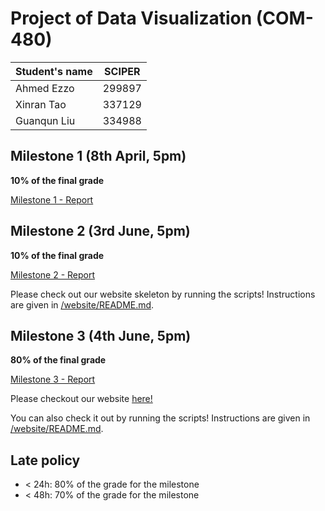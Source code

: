 # Project of Data Visualization (COM-480)

| Student's name | SCIPER |
| -------------- | ------ |
| Ahmed Ezzo | 299897 |
| Xinran Tao | 337129 |
| Guanqun Liu | 334988 |

## Milestone 1 (8th April, 5pm)

**10% of the final grade**

[Milestone 1 - Report](milestones/milestone_1.pdf)

## Milestone 2 (3rd June, 5pm)

**10% of the final grade**

[Milestone 2 - Report](milestones/milestone_2.pdf)

Please check out our website skeleton by running the scripts! 
Instructions are given in [/website/README.md](/website/README.md).

## Milestone 3 (4th June, 5pm)

**80% of the final grade**


[Milestone 3 - Report](milestones/milestone_3.pdf)

Please checkout our website [here!](https://com-480-data-visualization.github.io/datavis-project-2022-vizhunger/)

You can also check it out by running the scripts! 
Instructions are given in [/website/README.md](/website/README.md).

## Late policy

- < 24h: 80% of the grade for the milestone
- < 48h: 70% of the grade for the milestone
